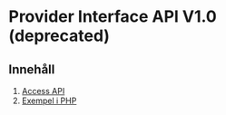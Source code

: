 # Provider Interface API V1.0 (deprecated)

## Innehåll

1. [Access API](access_api.md)
2. [Exempel i PHP](access_api_php_example.md)
